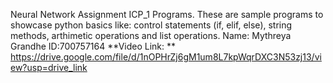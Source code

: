 Neural Network Assignment ICP_1 Programs.
These are sample programs to showcase python basics like:
control statements (if, elif, else),
string methods,
arthimetic operations and list operations.
Name: Mythreya Grandhe
ID:700757164
**Video Link: ** https://drive.google.com/file/d/1nOPHrZj6gM1um8L7kpWqrDXC3N53zj13/view?usp=drive_link
